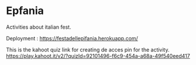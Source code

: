 # Epfania
Activities about italian fest.

Deployment : https://festadellepifania.herokuapp.com/

This is the kahoot quiz link for creating de acces pin for the activity. https://play.kahoot.it/v2/?quizId=92101496-f6c9-454a-a68a-49f540eed417
